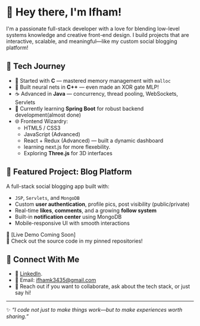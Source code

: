 # 👋 Hey there, I'm Ifham!

I'm a passionate full-stack developer with a love for blending low-level systems knowledge and creative front-end design. I build projects that are interactive, scalable, and meaningful—like my custom social blogging platform!

## 🚀 Tech Journey

- 💾 Started with **C** — mastered memory management with `malloc`
- 🔧 Built neural nets in **C++** — even made an XOR gate MLP!
- ☕ Advanced in **Java** — concurrency, thread pooling, WebSockets, Servlets
- 🌱 Currently learning **Spring Boot** for robust backend development(almost done)
- 🌐 Frontend Wizardry:
  - HTML5 / CSS3
  - JavaScript (Advanced)
  - React + Redux (Advanced) — built a dynamic dashboard
  - learning next.js  for more flexebility.
  - Exploring **Three.js** for 3D interfaces

## 📝 Featured Project: Blog Platform

A full-stack social blogging app built with:
- `JSP`, `Servlets`, and `MongoDB`
- Custom **user authentication**, profile pics, post visibility (public/private)
- Real-time **likes**, **comments**, and a growing **follow system**
- Built-in **notification center** using MongoDB
- Mobile-responsive UI with smooth interactions

🔗 [Live Demo Coming Soon]  
📂 Check out the source code in my pinned repositories!

## 📌 Connect With Me

- 💼 [LinkedIn](https://www.linkedin.com/in/ifham-khan-691b1134b).
- 📧 Email: ifhamk3435@gmail.com
- 💬 Reach out if you want to collaborate, ask about the tech stack, or just say hi!

---

✨ _“I code not just to make things work—but to make experiences worth sharing.”_

